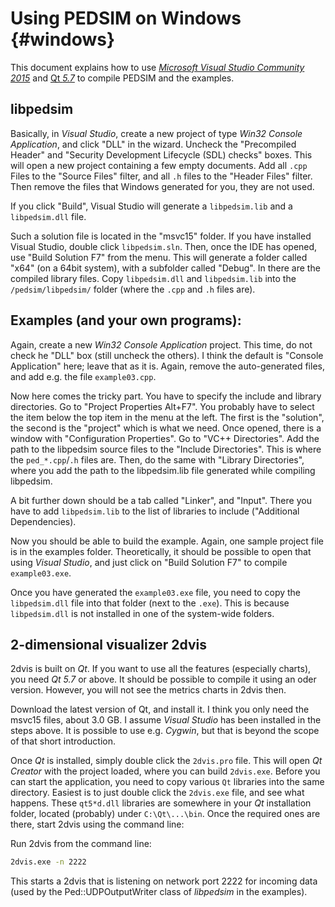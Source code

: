 Using PEDSIM on Windows {#windows}
=======================

This document explains how to use [_Microsoft Visual Studio Community 2015_][msvc] and [Qt _5.7_][qt] to compile PEDSIM and the examples.

[msvc]:   https://www.visualstudio.com/vs/community/ "Visual Studio Community"

[qt]:     https://www.qt.io/download/ "Qt Download Page"


libpedsim
---------

Basically, in _Visual Studio_, create a new project of type _Win32
Console Application_, and click "DLL" in the wizard. Uncheck the
"Precompiled Header" and "Security Development Lifecycle (SDL) checks"
boxes. This will open a new project containing a few empty
documents. Add all `.cpp` Files to the "Source Files" filter, and all
`.h` files to the "Header Files" filter. Then remove the files that
Windows generated for you, they are not used.

If you click "Build", Visual Studio will generate a `libpedsim.lib` and a `libpedsim.dll` file.

Such a solution file is located in the "msvc15" folder. If you have
installed Visual Studio, double click `libpedsim.sln`. Then, once the
IDE has opened, use "Build Solution F7" from the menu. This will
generate a folder called "x64" (on a 64bit system), with a subfolder
called "Debug". In there are the compiled library files. Copy
`libpedsim.dll` and `libpedsim.lib` into the `/pedsim/libpedsim/` folder
(where the `.cpp` and `.h` files are).


Examples (and your own programs):
---------------------------------

Again, create a new _Win32 Console Application_ project. This time, do
not check he "DLL" box (still uncheck the others). I think the default
is "Console Application" here; leave that as it is. Again, remove the
auto-generated files, and add e.g. the file `example03.cpp`.

Now here comes the tricky part. You have to specify the include and
library directories. Go to "Project Properties Alt+F7". You probably
have to select the item below the top item in the menu at the
left. The first is the "solution", the second is the "project" which
is what we need. Once opened, there is a window with "Configuration
Properties".  Go to "VC++ Directories". Add the path to the libpedsim
source files to the "Include Directories". This is where the
`ped_*.cpp`/`.h` files are.  Then, do the same with "Library Directories",
where you add the path to the libpedsim.lib file generated while
compiling libpedsim.

A bit further down should be a tab called "Linker", and "Input". There
you have to add `libpedsim.lib` to the list of libraries to include
("Additional Dependencies).

Now you should be able to build the example. Again, one sample project
file is in the examples folder.  Theoretically, it should be possible
to open that using _Visual Studio_, and just click on "Build Solution
F7" to compile `example03.exe`.

Once you have generated the `example03.exe` file, you need to copy the
`libpedsim.dll` file into that folder (next to the `.exe`). This is
because `libpedsim.dll` is not installed in one of the system-wide
folders.


2-dimensional visualizer 2dvis
------------------------------

2dvis is built on _Qt_. If you want to use all the features (especially
charts), you need _Qt 5.7_ or above. It should be possible to compile it
using an oder version. However, you will not see the metrics charts in
2dvis then.

Download the latest version of Qt, and install it. I think you only
need the msvc15 files, about 3.0 GB. I assume _Visual Studio_ has been
installed in the steps above. It is possible to use e.g. _Cygwin_, but
that is beyond the scope of that short introduction.

Once _Qt_ is installed, simply double click the `2dvis.pro` file. This
will open _Qt Creator_ with the project loaded, where you can build
`2dvis.exe`. Before you can start the application, you need to copy various
`Qt` libraries into the same directory. Easiest is to just double click
the `2dvis.exe` file, and see what happens. These `qt5*d.dll` libraries
are somewhere in your _Qt_ installation folder, located (probably) under
`C:\Qt\...\bin`. Once the required ones are there, start 2dvis using the
command line:


Run 2dvis from the command line:
~~~~ .sh
2dvis.exe -n 2222
~~~~

This starts a 2dvis that is listening on network port 2222 for
incoming data (used by the Ped::UDPOutputWriter class of _libpedsim_
in the examples).
